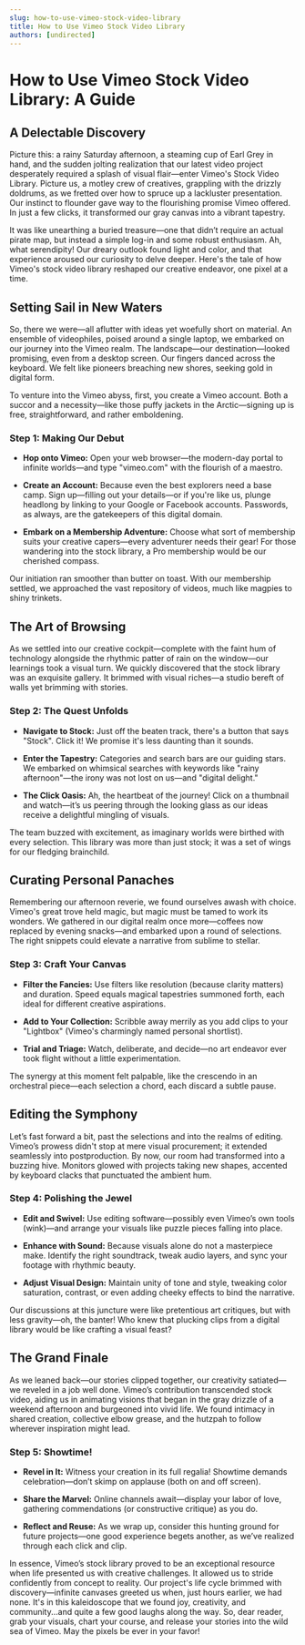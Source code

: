 ```yaml
---
slug: how-to-use-vimeo-stock-video-library
title: How to Use Vimeo Stock Video Library
authors: [undirected]
---
```



# How to Use Vimeo Stock Video Library: A Guide

## A Delectable Discovery

Picture this: a rainy Saturday afternoon, a steaming cup of Earl Grey in hand, and the sudden jolting realization that our latest video project desperately required a splash of visual flair—enter Vimeo's Stock Video Library. Picture us, a motley crew of creatives, grappling with the drizzly doldrums, as we fretted over how to spruce up a lackluster presentation. Our instinct to flounder gave way to the flourishing promise Vimeo offered. In just a few clicks, it transformed our gray canvas into a vibrant tapestry.

It was like unearthing a buried treasure—one that didn’t require an actual pirate map, but instead a simple log-in and some robust enthusiasm. Ah, what serendipity! Our dreary outlook found light and color, and that experience aroused our curiosity to delve deeper. Here's the tale of how Vimeo's stock video library reshaped our creative endeavor, one pixel at a time.

## Setting Sail in New Waters

So, there we were—all aflutter with ideas yet woefully short on material. An ensemble of videophiles, poised around a single laptop, we embarked on our journey into the Vimeo realm. The landscape—our destination—looked promising, even from a desktop screen. Our fingers danced across the keyboard. We felt like pioneers breaching new shores, seeking gold in digital form.

To venture into the Vimeo abyss, first, you create a Vimeo account. Both a succor and a necessity—like those puffy jackets in the Arctic—signing up is free, straightforward, and rather emboldening.

### Step 1: Making Our Debut

- **Hop onto Vimeo:**
  Open your web browser—the modern-day portal to infinite worlds—and type "vimeo.com" with the flourish of a maestro.

- **Create an Account:**
  Because even the best explorers need a base camp. Sign up—filling out your details—or if you're like us, plunge headlong by linking to your Google or Facebook accounts. Passwords, as always, are the gatekeepers of this digital domain.

- **Embark on a Membership Adventure:**
  Choose what sort of membership suits your creative capers—every adventurer needs their gear! For those wandering into the stock library, a Pro membership would be our cherished compass.

Our initiation ran smoother than butter on toast. With our membership settled, we approached the vast repository of videos, much like magpies to shiny trinkets.

## The Art of Browsing

As we settled into our creative cockpit—complete with the faint hum of technology alongside the rhythmic patter of rain on the window—our learnings took a visual turn. We quickly discovered that the stock library was an exquisite gallery. It brimmed with visual riches—a studio bereft of walls yet brimming with stories.

### Step 2: The Quest Unfolds

- **Navigate to Stock:**
  Just off the beaten track, there's a button that says "Stock". Click it! We promise it's less daunting than it sounds.

- **Enter the Tapestry:**
  Categories and search bars are our guiding stars. We embarked on whimsical searches with keywords like "rainy afternoon"—the irony was not lost on us—and "digital delight."

- **The Click Oasis:**
  Ah, the heartbeat of the journey! Click on a thumbnail and watch—it’s us peering through the looking glass as our ideas receive a delightful mingling of visuals.

The team buzzed with excitement, as imaginary worlds were birthed with every selection. This library was more than just stock; it was a set of wings for our fledging brainchild.

## Curating Personal Panaches

Remembering our afternoon reverie, we found ourselves awash with choice. Vimeo's great trove held magic, but magic must be tamed to work its wonders. We gathered in our digital realm once more—coffees now replaced by evening snacks—and embarked upon a round of selections. The right snippets could elevate a narrative from sublime to stellar.

### Step 3: Craft Your Canvas

- **Filter the Fancies:**
  Use filters like resolution (because clarity matters) and duration. Speed equals magical tapestries summoned forth, each ideal for different creative aspirations.

- **Add to Your Collection:**
  Scribble away merrily as you add clips to your "Lightbox" (Vimeo's charmingly named personal shortlist).

- **Trial and Triage:**
  Watch, deliberate, and decide—no art endeavor ever took flight without a little experimentation.

The synergy at this moment felt palpable, like the crescendo in an orchestral piece—each selection a chord, each discard a subtle pause.

## Editing the Symphony

Let’s fast forward a bit, past the selections and into the realms of editing. Vimeo’s prowess didn't stop at mere visual procurement; it extended seamlessly into postproduction. By now, our room had transformed into a buzzing hive. Monitors glowed with projects taking new shapes, accented by keyboard clacks that punctuated the ambient hum.

### Step 4: Polishing the Jewel

- **Edit and Swivel:**
  Use editing software—possibly even Vimeo’s own tools (wink)—and arrange your visuals like puzzle pieces falling into place.

- **Enhance with Sound:**
  Because visuals alone do not a masterpiece make. Identify the right soundtrack, tweak audio layers, and sync your footage with rhythmic beauty.

- **Adjust Visual Design:**
  Maintain unity of tone and style, tweaking color saturation, contrast, or even adding cheeky effects to bind the narrative.

Our discussions at this juncture were like pretentious art critiques, but with less gravity—oh, the banter! Who knew that plucking clips from a digital library would be like crafting a visual feast?

## The Grand Finale

As we leaned back—our stories clipped together, our creativity satiated—we reveled in a job well done. Vimeo’s contribution transcended stock video, aiding us in animating visions that began in the gray drizzle of a weekend afternoon and burgeoned into vivid life. We found intimacy in shared creation, collective elbow grease, and the hutzpah to follow wherever inspiration might lead.

### Step 5: Showtime!

- **Revel in It:**
  Witness your creation in its full regalia! Showtime demands celebration—don’t skimp on applause (both on and off screen).

- **Share the Marvel:**
  Online channels await—display your labor of love, gathering commendations (or constructive critique) as you do.

- **Reflect and Reuse:**
  As we wrap up, consider this hunting ground for future projects—one good experience begets another, as we’ve realized through each click and clip.

In essence, Vimeo’s stock library proved to be an exceptional resource when life presented us with creative challenges. It allowed us to stride confidently from concept to reality. Our project's life cycle brimmed with discovery—infinite canvases greeted us when, just hours earlier, we had none. It's in this kaleidoscope that we found joy, creativity, and community...and quite a few good laughs along the way. So, dear reader, grab your visuals, chart your course, and release your stories into the wild sea of Vimeo. May the pixels be ever in your favor!